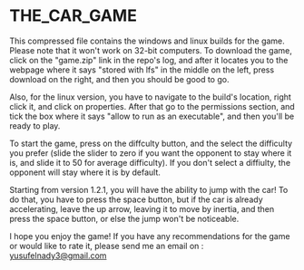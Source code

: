 # THE_CAR_GAME

This compressed file contains the windows and linux builds for the game. Please note that it won't work on 32-bit computers. 
To download the game, click on the "game.zip" link in the repo's log, and after it locates you to the webpage where it says 
"stored with lfs" in the middle on the left, press download on the right, and then you should be good to go.

Also, for the linux version, you have to navigate to the build's location, right click it, and click on properties. After that 
go to the permissions section, and tick the box where it says "allow to run as an executable", and then you'll be ready to play.

To start the game, press on the diffculty button, and the select the difficulty you prefer (slide the slider to zero if you want 
the opponent to stay where it is, and slide it to 50 for average difficulty). If you don't select a diffiulty, the opponent will 
stay where it is by default.

Starting from version 1.2.1, you will have the ability to jump with the car! To do that, you have to press the space button, but if 
the car is already accelerating, leave the up arrow, leaving it to move by inertia, and then press the space button, or else the 
jump won't be noticeable.

I hope you enjoy the game! If you have any recommendations for the game or would like to rate it, please send me an email on :
yusufelnady3@gmail.com
